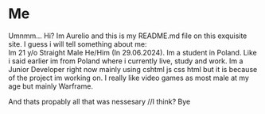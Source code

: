 # Me
Umnmm... Hi? Im Aurelio and this is my README.md file on this exquisite site.
I guess i will tell something about me:\
Im 21 y/o Straight Male He/Him (In 29.06.2024).
Im a student in Poland.
Like i said earlier im from Poland where i currently live, study and work.
Im a Junior Developer right now mainly using cshtml js css html but it is because of the project im working on.
I really like video games as most male at my age but mainly Warframe.

And thats propably all that was nessesary //I think?
Bye

